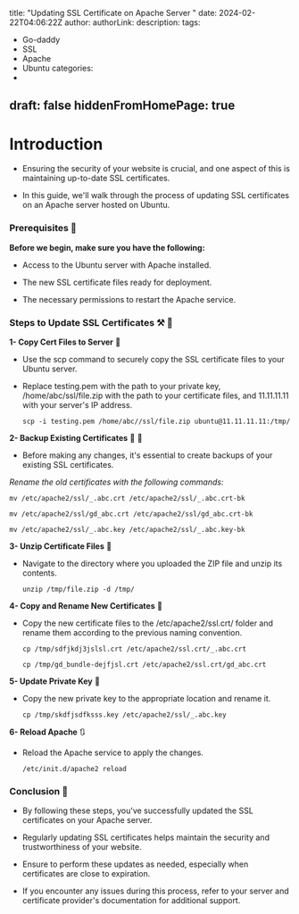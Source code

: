 title: "Updating SSL Certificate on Apache Server "
date: 2024-02-22T04:06:22Z
author:
authorLink:
description:
tags:
- Go-daddy
- SSL
- Apache
- Ubuntu
categories:
- 
draft: false
hiddenFromHomePage: true
---
# Introduction 

* Ensuring the security of your website is crucial, and one aspect of this is maintaining up-to-date SSL certificates. 

* In this guide, we'll walk through the process of updating SSL certificates on an Apache server hosted on Ubuntu.

### Prerequisites 📝

**Before we begin, make sure you have the following:**

* Access to the Ubuntu server with Apache installed.

* The new SSL certificate files ready for deployment.

* The necessary permissions to restart the Apache service.

### Steps to Update SSL Certificates ⚒️ 🔩

**1- Copy Cert Files to Server** 🐾

* Use the scp command to securely copy the SSL certificate files to your Ubuntu server. 

* Replace testing.pem with the path to your private key, /home/abc/ssl/file.zip with the path to your certificate files, and 11.11.11.11 with your server's IP address.

      scp -i testing.pem /home/abc//ssl/file.zip ubuntu@11.11.11.11:/tmp/

**2- Backup Existing Certificates** 📼 💼

* Before making any changes, it's essential to create backups of your existing SSL certificates. 

*Rename the old certificates with the following commands:*

    mv /etc/apache2/ssl/_.abc.crt /etc/apache2/ssl/_.abc.crt-bk

    mv /etc/apache2/ssl/gd_abc.crt /etc/apache2/ssl/gd_abc.crt-bk

    mv /etc/apache2/ssl/_.abc.key /etc/apache2/ssl/_.abc.key-bk

**3- Unzip Certificate Files**  📜

* Navigate to the directory where you uploaded the ZIP file and unzip its contents.

      unzip /tmp/file.zip -d /tmp/

**4- Copy and Rename New Certificates** 📝

* Copy the new certificate files to the /etc/apache2/ssl.crt/ folder and rename them according to the previous naming convention.

      cp /tmp/sdfjkdj3jslsl.crt /etc/apache2/ssl.crt/_.abc.crt

      cp /tmp/gd_bundle-dejfjsl.crt /etc/apache2/ssl.crt/gd_abc.crt

**5- Update Private Key** 🏹

* Copy the new private key to the appropriate location and rename it.

      cp /tmp/skdfjsdfksss.key /etc/apache2/ssl/_.abc.key


**6- Reload Apache** 🔃

* Reload the Apache service to apply the changes.

      /etc/init.d/apache2 reload

### Conclusion 📔

* By following these steps, you've successfully updated the SSL certificates on your Apache server. 

* Regularly updating SSL certificates helps maintain the security and trustworthiness of your website. 

* Ensure to perform these updates as needed, especially when certificates are close to expiration. 

* If you encounter any issues during this process, refer to your server and certificate provider's documentation for additional support.      
